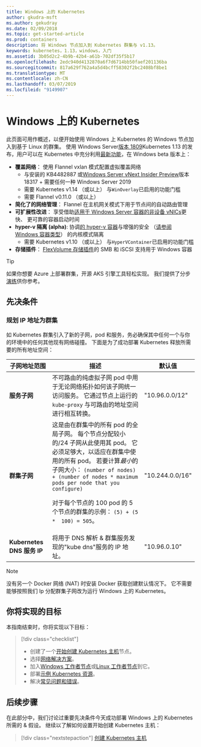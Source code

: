 ```yaml
---
title: Windows 上的 Kubernetes
author: gkudra-msft
ms.author: gekudray
ms.date: 02/09/2018
ms.topic: get-started-article
ms.prod: containers
description: 将 Windows 节点加入到 Kubernetes 群集与 v1.13。
keywords: kubernetes，1.13，windows，入门
ms.assetid: 3b05d2c2-4b9b-42b4-a61b-702df35f5b17
ms.openlocfilehash: 2edc940d4132870a6f7d6714bb50faef201136ba
ms.sourcegitcommit: 817a629f762a4a5d4bcff58302f2bc2408bf8be1
ms.translationtype: MT
ms.contentlocale: zh-CN
ms.lasthandoff: 03/07/2019
ms.locfileid: "9149907"
---
```

# <a name="kubernetes-on-windows"></a>Windows 上的 Kubernetes #
此页面可用作概述，以便开始使用 Windows 上 Kubernetes 的 Windows 节点加入到基于 Linux 的群集。 使用 Windows Server[版本 1809](https://docs.microsoft.com/en-us/windows-server/get-started/whats-new-in-windows-server-1809#container-networking-with-kubernetes)Kubernetes 1.13 的发布，用户可以在 Kubernetes 中充分利用[最新功能](https://kubernetes.io/docs/getting-started-guides/windows/#supported-features)，在 Windows beta 版本上：

  - **覆盖网络**： 使用 Flannel vxlan 模式配置虚拟覆盖网络
    - 与安装的 KB4482887 或[Windows Server vNext Insider Preview](https://blogs.windows.com/windowsexperience/tag/windows-insider-program/)版本 18317 + 需要任何一种 Windows Server 2019
    - 需要 Kubernetes v1.14 （或以上） 与`WinOverlay`已启用的功能门槛
    - 需要 Flannel v0.11.0 （或以上）
  - **简化了的网络管理**： Flannel 在主机网关模式下用于节点间的自动路由管理
  - **可扩展性改进**： 享受借助[适用于 Windows Server 容器的非设备 vNICs](https://blogs.technet.microsoft.com/networking/2018/04/27/network-start-up-and-performance-improvements-in-windows-10-spring-creators-update-and-windows-server-version-1803/)更快、 更可靠的容器启动时间
  - **hyper-v 隔离 (alpha)**: 协调[的 hyper-v 容器](https://kubernetes.io/docs/getting-started-guides/windows/#hyper-v-containers)与增强的安全 （[请参阅 Windows 容器类型](https://docs.microsoft.com/en-us/virtualization/windowscontainers/about/#windows-container-types)） 的内核模式隔离
    - 需要 Kubernetes v1.10 （或以上） 与`HyperVContainer`已启用的功能门槛
  - **存储插件**： [FlexVolume 存储插件](https://github.com/Microsoft/K8s-Storage-Plugins)的 SMB 和 iSCSI 支持用于 Windows 容器

> [!TIP] 
> 如果你想要 Azure 上部署群集，开源 AKS 引擎工具轻松实现。 我们提供了分步[演练](https://github.com/Azure/aks-engine/blob/master/docs/topics/windows.md)供你参考。

## <a name="prerequisites"></a>先决条件 ##

### <a name="plan-ip-addressing-for-your-cluster"></a>规划 IP 地址为群集 ###
<a name="definitions"></a>如 Kubernetes 群集引入了新的子网，pod 和服务，务必确保其中任何一个与你的环境中的任何其他现有网络碰撞。 下面是为了成功部署 Kubernetes 释放所需要的所有地址空间：

| 子网地址范围 | 描述 | 默认值 |
| --------- | ------------- | ------------- |
| <a name="service-subnet-def"></a>**服务子网** | 不可路由的纯虚拟子网 pod 中用于无论网络拓扑如何该子网统一访问服务。 它通过节点上运行的 `kube-proxy` 与可路由的地址空间进行相互转换。 | "10.96.0.0/12" |
| <a name="cluster-subnet-def"></a>**群集子网** |  这是由在群集中的所有 pod 的全局子网。 每个节点分配较小的/24 子网从此使用其 pod。 它必须足够大，以适应在群集中使用的所有 pod。 若要计算*最小*的子网大小： `(number of nodes) + (number of nodes * maximum pods per node that you configure)` <p/>对于每个节点的 100 pod 的 5 个节点的群集的示例： `(5) + (5 *  100) = 505`。  | "10.244.0.0/16" |
| **Kubernetes DNS 服务 IP** | 将用于 DNS 解析 & 群集服务发现的"kube dns"服务的 IP 地址。 | "10.96.0.10" |
> [!NOTE]
> 没有另一个 Docker 网络 (NAT) 时安装 Docker 获取创建默认情况下。 它不需要能够按照我们 Ip 分配群集子网改为运行 Windows 上的 Kubernetes。



## <a name="what-you-will-accomplish"></a>你将实现的目标 ##

本指南结束时，你将实现以下目标：

> [!div class="checklist"]
> * 创建了一个[开始创建 Kubernetes 主机](./creating-a-linux-master.md)节点。  
> * 选择[网络解决方案](./network-topologies.md)。  
> * 加入[Windows 工作者节点](./joining-windows-workers.md)或[Linux 工作者节点](./joining-linux-workers.md)到它。  
> * 部署[示例 Kubernetes 资源](./deploying-resources.md)。  
> * 解决[常见问题和错误](./common-problems.md)。

## <a name="next-steps"></a>后续步骤 ##
在此部分中，我们讨论过重要先决条件今天成功部署 Windows 上的 Kubernetes 所需的 & 假设。 继续以了解如何设置开始创建 Kubernetes 主机：

> [!div class="nextstepaction"]
> [创建 Kubernetes 主机](./creating-a-linux-master.md)